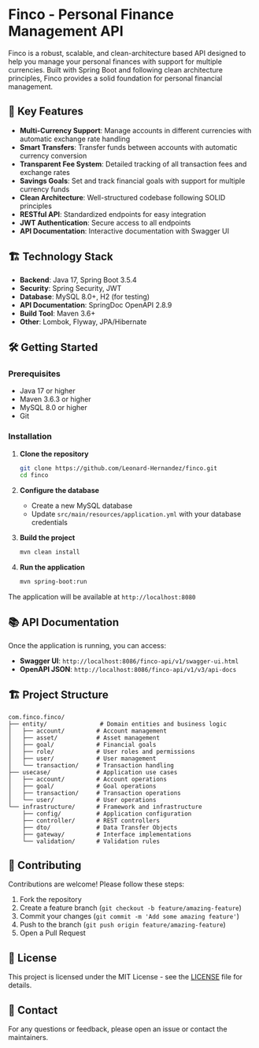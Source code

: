 # Finco - Personal Finance Management API

Finco is a robust, scalable, and clean-architecture based API designed to help you manage your personal finances with support for multiple currencies. Built with Spring Boot and following clean architecture principles, Finco provides a solid foundation for personal financial management.

## 🚀 Key Features

- **Multi-Currency Support**: Manage accounts in different currencies with automatic exchange rate handling
- **Smart Transfers**: Transfer funds between accounts with automatic currency conversion
- **Transparent Fee System**: Detailed tracking of all transaction fees and exchange rates
- **Savings Goals**: Set and track financial goals with support for multiple currency funds
- **Clean Architecture**: Well-structured codebase following SOLID principles
- **RESTful API**: Standardized endpoints for easy integration
- **JWT Authentication**: Secure access to all endpoints
- **API Documentation**: Interactive documentation with Swagger UI

## 🏗️ Technology Stack

- **Backend**: Java 17, Spring Boot 3.5.4
- **Security**: Spring Security, JWT
- **Database**: MySQL 8.0+, H2 (for testing)
- **API Documentation**: SpringDoc OpenAPI 2.8.9
- **Build Tool**: Maven 3.6+
- **Other**: Lombok, Flyway, JPA/Hibernate

## 🛠️ Getting Started

### Prerequisites

- Java 17 or higher
- Maven 3.6.3 or higher
- MySQL 8.0 or higher
- Git

### Installation

1. **Clone the repository**
   ```bash
   git clone https://github.com/Leonard-Hernandez/finco.git
   cd finco
   ```

2. **Configure the database**
   - Create a new MySQL database
   - Update `src/main/resources/application.yml` with your database credentials

3. **Build the project**
   ```bash
   mvn clean install
   ```

4. **Run the application**
   ```bash
   mvn spring-boot:run
   ```

The application will be available at `http://localhost:8080`

## 📚 API Documentation

Once the application is running, you can access:

- **Swagger UI**: `http://localhost:8086/finco-api/v1/swagger-ui.html`
- **OpenAPI JSON**: `http://localhost:8086/finco-api/v1/v3/api-docs`

## 🏗️ Project Structure

```
com.finco.finco/
├── entity/               # Domain entities and business logic
│   ├── account/         # Account management
│   ├── asset/           # Asset management
│   ├── goal/            # Financial goals
│   ├── role/            # User roles and permissions
│   ├── user/            # User management
│   └── transaction/     # Transaction handling
├── usecase/             # Application use cases
│   ├── account/         # Account operations
│   ├── goal/            # Goal operations
│   ├── transaction/     # Transaction operations
│   └── user/            # User operations
└── infrastructure/      # Framework and infrastructure
    ├── config/          # Application configuration
    ├── controller/      # REST controllers
    ├── dto/             # Data Transfer Objects
    ├── gateway/         # Interface implementations
    └── validation/      # Validation rules
```

## 🤝 Contributing

Contributions are welcome! Please follow these steps:

1. Fork the repository
2. Create a feature branch (`git checkout -b feature/amazing-feature`)
3. Commit your changes (`git commit -m 'Add some amazing feature'`)
4. Push to the branch (`git push origin feature/amazing-feature`)
5. Open a Pull Request

## 📄 License

This project is licensed under the MIT License - see the [LICENSE](LICENSE) file for details.

## 📧 Contact

For any questions or feedback, please open an issue or contact the maintainers.

